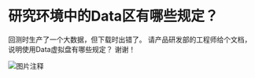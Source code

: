 # 研究环境中的Data区有哪些规定？

回测时生产了一个大数据，但下载时出错了。
请产品研发部的工程师给个文档，说明使用Data虚拟盘有哪些规定？
谢谢！

![图片注释](http://storage-uqer.datayes.com/5814ac48228e5b43f85c24ed/d58711ea-5b44-11e7-bb5f-0242ac140002)